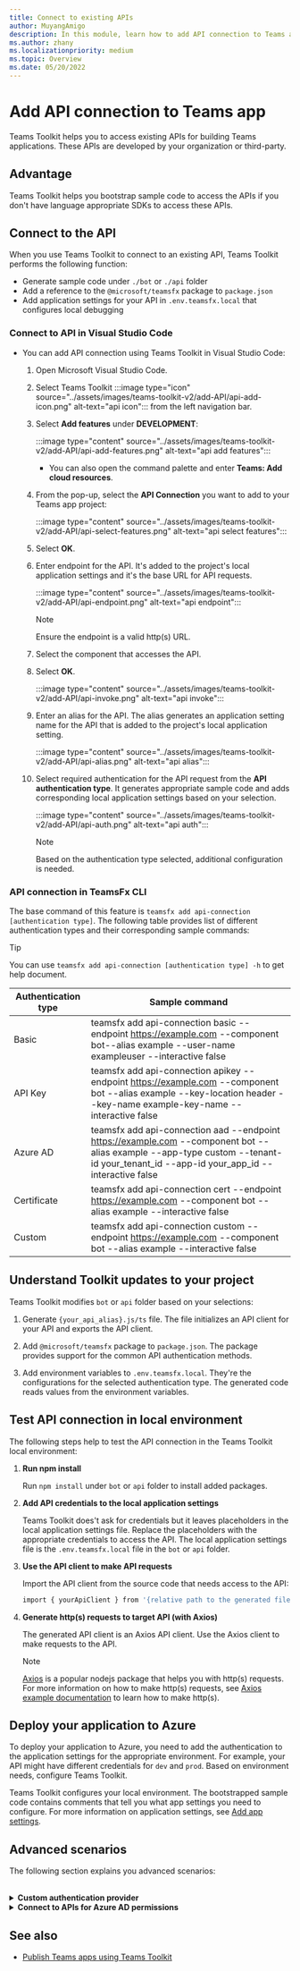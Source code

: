 ```yaml
---
title: Connect to existing APIs
author: MuyangAmigo
description: In this module, learn how to add API connection to Teams app, advantages, how to connect to the API and more
ms.author: zhany
ms.localizationpriority: medium
ms.topic: Overview
ms.date: 05/20/2022
---
```


# Add API connection to Teams app

Teams Toolkit helps you to access existing APIs for building Teams applications. These APIs are developed by your organization or third-party.

## Advantage

Teams Toolkit helps you bootstrap sample code to access the APIs if you don't have language appropriate SDKs to access these APIs.

## Connect to the API

When you use Teams Toolkit to connect to an existing API, Teams Toolkit performs the following function:

* Generate sample code under `./bot` or `./api` folder
* Add a reference to the `@microsoft/teamsfx` package to `package.json`
* Add application settings for your API in  `.env.teamsfx.local` that configures local debugging

### Connect to API in Visual Studio Code

* You can add API connection using Teams Toolkit in Visual Studio Code:

    1. Open Microsoft Visual Studio Code.
    2. Select Teams Toolkit :::image type="icon" source="../assets/images/teams-toolkit-v2/add-API/api-add-icon.png" alt-text="api icon"::: from the left navigation bar.
    3. Select **Add features** under **DEVELOPMENT**:

        :::image type="content" source="../assets/images/teams-toolkit-v2/add-API/api-add-features.png" alt-text="api add features":::

       * You can also open the command palette and enter **Teams: Add cloud resources**.

    4. From the pop-up, select the **API Connection** you want to add to your Teams app project:

        :::image type="content" source="../assets/images/teams-toolkit-v2/add-API/api-select-features.png" alt-text="api select features":::

    5. Select **OK**.

    6. Enter endpoint for the API. It's added to the project's local application settings and it's the base URL for API requests.

         :::image type="content" source="../assets/images/teams-toolkit-v2/add-API/api-endpoint.png" alt-text="api endpoint":::

         > [!NOTE]
         > Ensure the endpoint is a valid http(s) URL.

    7. Select the component that accesses the API.

    8. Select **OK**.

         :::image type="content" source="../assets/images/teams-toolkit-v2/add-API/api-invoke.png" alt-text="api invoke":::

    9. Enter an alias for the API. The alias  generates an application setting name for the API that is added to the project's local application setting.

         :::image type="content" source="../assets/images/teams-toolkit-v2/add-API/api-alias.png" alt-text="api alias":::

    10. Select required authentication for the API request from the **API authentication type**. It generates appropriate sample code and adds corresponding local application settings based on your selection.

         :::image type="content" source="../assets/images/teams-toolkit-v2/add-API/api-auth.png" alt-text="api auth":::

         > [!NOTE]
         > Based on the authentication type selected, additional configuration is needed.

### API connection in TeamsFx CLI

The base command of this feature is `teamsfx add api-connection [authentication type]`. The following table provides list of different authentication types and their corresponding sample commands:

 > [!Tip]
 > You can use `teamsfx add api-connection [authentication type] -h` to get help document.

   |**Authentication type**|**Sample command**|
   |-----------------------|------------------|
   |Basic|teamsfx add api-connection basic --endpoint <https://example.com> --component bot--alias example --user-name exampleuser --interactive false|
   |API Key|teamsfx add api-connection apikey --endpoint <https://example.com> --component bot --alias example --key-location header --key-name example-key-name --interactive false|
   |Azure AD|teamsfx add api-connection aad --endpoint <https://example.com> --component bot --alias example --app-type custom --tenant-id your_tenant_id --app-id your_app_id --interactive false|
   |Certificate|teamsfx add api-connection cert --endpoint <https://example.com> --component bot --alias example --interactive false|
   |Custom|teamsfx add api-connection custom --endpoint <https://example.com> --component bot --alias example --interactive false|

## Understand Toolkit updates to your project

 Teams Toolkit modifies `bot` or `api` folder based on your selections:

1. Generate `{your_api_alias}.js/ts` file. The file initializes an API client for your API and exports the API client.

2. Add `@microsoft/teamsfx` package to `package.json`. The package provides support for the common API authentication methods.

3. Add environment variables to `.env.teamsfx.local`. They're the configurations for the selected authentication type. The generated code reads values from the environment variables.

## Test API connection in local environment

The following steps help to test the API connection in the Teams Toolkit local environment:

 1. **Run npm install**

    Run `npm install` under `bot` or `api` folder to install added packages.

 2. **Add API credentials to the local application settings**

    Teams Toolkit does't ask for credentials but it leaves placeholders in the local application settings file. Replace the placeholders with the appropriate credentials to access the API. The local application settings file is the `.env.teamsfx.local` file in the `bot` or `api` folder.

 3. **Use the API client to make API requests**

    Import the API client from the source code that needs access to the API:

    ```BASH
    import { yourApiClient } from '{relative path to the generated file}'
    ```

 4. **Generate http(s) requests to target API (with Axios)**

    The generated API client is an Axios API client. Use the Axios client to make requests to the API.

     > [!Note]
     >[Axios](https://www.npmjs.com/package/axios) is a popular nodejs package that helps you with http(s) requests. For more information on how to make http(s) requests, see [Axios example documentation](https://axios-http.com/docs/example) to learn how to make http(s).

## Deploy your application to Azure

To deploy your application to Azure, you need to add the authentication to the application settings for the appropriate environment. For example, your API might have different credentials for `dev` and `prod`. Based on environment needs, configure Teams Toolkit.

Teams Toolkit configures your local environment. The bootstrapped sample code contains comments that tell you what app settings you need to configure. For more information on application settings, see [Add app settings](https://github.com/OfficeDev/TeamsFx/wiki/%5BDocument%5D-Add-app-settings).

## Advanced scenarios

  The following section explains you advanced scenarios:

<br>

<details>
<summary><b>Custom authentication provider</b></summary>

Besides the authentication provider included in `@microsoft/teamsfx` package, you can also implement customized authentication provider that implements `AuthProvider` interface and use it in `createApiClient(..)` function:

```Bash
import { AuthProvider } from '@microsoft/teamsfx'

class CustomAuthProvider implements AuthProvider {
    constructor() {
        // You can add necessary parameters for your customized logic in constructor
    }

    AddAuthenticationInfo: (config: AxiosRequestConfig) => Promise<AxiosRequestConfig> = async (
        config
    ) => {
        /*
        * The config parameter contains all the request information and can be updated to include extra authentication info.
        * Refer https://axios-http.com/docs/req_config for detailed document for the config object.
        * 
        * Add your customized logic that returns updated config
        */
    };
}
```
</details>
<details>
<summary><b>Connect to APIs for Azure AD permissions</b></summary>
Azure AD authenticates some services. The following list helps to access these services for configuring API permissions.

* [Use Access Control Lists (ACLs)](#access-control-lists-acls)
* [Use Azure AD application permissions](#azure-ad-application-permissions)

Obtaining a token with the right resource scopes for your API depends on the implementation of the API.

You can follow the steps to access these APIs while using:

#### Access Control Lists (ACLs)

   1. Start local debug on cloud environment for your project. It creates an Azure AD Application Registration your Teams application.
  
   2. Open `.fx/states/state.{env}.json`, and note the value of `clientId` under `fx-resource-aad-app-for-teams` property.

   3. Provide the client ID to the API provider to configure ACLs on the API service.

#### Azure AD application permissions

  1. Open `templates/appPackage/aad.template.json` and add following content to `requiredResourceAccess` property:

```JSON
 {
     "resourceAppId": "The AAD App Id for the service providing the API you are connecting to",
     "resourceAccess": [
         {
             "id": "Target API's application permission Id",
             "type": "Role"
         }
     ]
 }
```

   2. Start local debug on cloud environment for your project. It creates an Azure AD Application Registration your Teams application.

   3. Open `.fx/states/state.{env}.json` and note the value of `clientId` under `fx-resource-aad-app-for-teams` property. It's the application client ID.

   4. Grant admin consent for the required application permission, for more information, see [grant admin consent](/azure/active-directory/manage-apps/grant-admin-consent#grant-admin-consent-in-app-registrations).

        > [!NOTE]
        > For application permission use your client ID.
</details>

## See also

* [Publish Teams apps using Teams Toolkit](publish.md)
